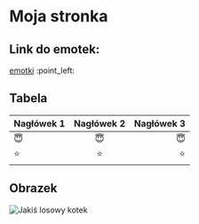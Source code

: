 # Moja stronka
## Link do emotek:
[emotki](https://www.example.com](https://github.com/markdown-templates/markdown-emojis)https://github.com/markdown-templates/markdown-emojis) :point_left:

## Tabela
| Nagłówek 1 | Nagłówek 2 | Nagłówek 3 |
|:---|:---:|---:|
| :innocent: | :innocent: | :innocent: |
| :star: | :star: | :star: |

## Obrazek
![Jakiś losowy kotek](https://placekitten.com/300/200)
